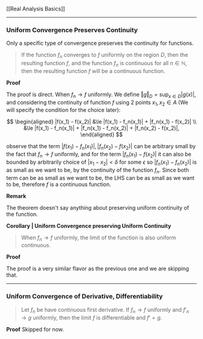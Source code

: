 [[Real Analysis Basics]]


---
### **Uniform Convergence Preserves Continuity**

Only a specific type of convergence preserves the continuity for functions. 


> If the function $f_n$ converges to $f$ uniformly on the region $D$, then the resulting function $f$, and the function $f_n$ is continuous for all $n\in \mathbb N$, then the resulting function $f$ will be a continuous function. 


**Proof**

The proof is direct. When $f_n\rightarrow f$ uniformly. We define $\Vert g\Vert_D = \sup_{x\in D}|g(x)|$, and considering the continuity of function $f$ using 2 points $x_1, x_2 \in A$ (We will specify the condition for the choice later): 

$$
\begin{aligned}
    |f(x_1) - f(x_2)| 
    &\le |f(x_1) - f_n(x_1)| + |f_n(x_1) - f(x_2)|
    \\
    &\le 
    |f(x_1) - f_n(x_1)| + |f_n(x_1) - f_n(x_2)| + |f_n(x_2) - f(x_2)|, 
\end{aligned}
$$

observe that the term $|f(x_1) - f_n(x_1)|, |f_n(x_2) - f(x_2)|$ can be arbitrary small by the fact that $f_n\rightarrow f$ uniformly, and for the term $|f_n(x_1) - f(x_2)|$ it can also be bounded by arbitrarily choice of $|x_1 - x_2|< \delta$ for some $\epsilon$ so $|f_n(x_1) - f_n(x_2)|$ is as small as we want to be, by the continuity of the function $f_n$. Since both term can be as small as we want to be, the LHS can be as small as we want to be, therefore $f$ is a continuous function. 

**Remark**

The theorem doesn't say anything about preserving uniform continuity of the function. 

**Corollary | Uniform Convergence preserving Uniform Continuity**

> When $f_n\rightarrow f$ uniformly, the limit of the function is also uniform continuous. 

**Proof**

The proof is a very similar flavor as the previous one and we are skipping that. 


---
### **Uniform Convergence of Derivative, Differentiability**

> Let $f_n$ be have continuous first derivative. If $f_n\rightarrow f$ uniformly and $f'_n\rightarrow g$ uniformly, then the limit $f$ is differentiable and $f' = g$. 

**Proof**
Skipped for now. 
